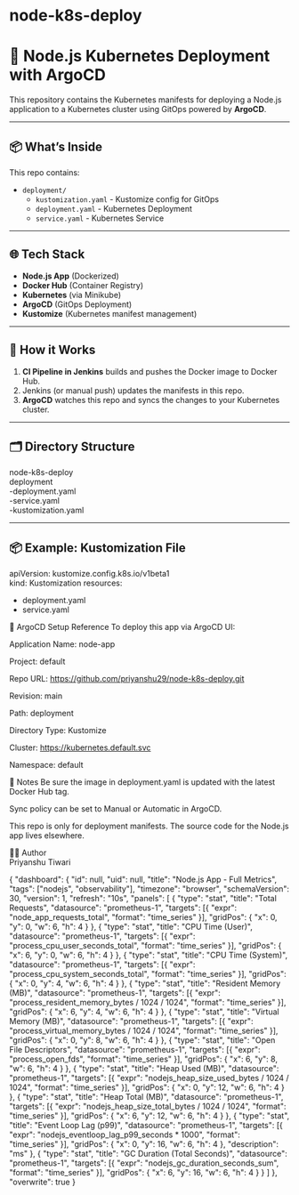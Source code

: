 # node-k8s-deploy


# 🚀 Node.js Kubernetes Deployment with ArgoCD

This repository contains the Kubernetes manifests for deploying a Node.js application to a Kubernetes cluster using GitOps powered by **ArgoCD**.

---

## 📦 What’s Inside

This repo contains:

- `deployment/`
  - `kustomization.yaml` - Kustomize config for GitOps
  - `deployment.yaml` - Kubernetes Deployment
  - `service.yaml` - Kubernetes Service

---

## 🌐 Tech Stack

- **Node.js App** (Dockerized)
- **Docker Hub** (Container Registry)
- **Kubernetes** (via Minikube)
- **ArgoCD** (GitOps Deployment)
- **Kustomize** (Kubernetes manifest management)

---

## 🚀 How it Works

1. **CI Pipeline in Jenkins** builds and pushes the Docker image to Docker Hub.
2. Jenkins (or manual push) updates the manifests in this repo.
3. **ArgoCD** watches this repo and syncs the changes to your Kubernetes cluster.

---

## 🗂️ Directory Structure

node-k8s-deploy  
  deployment  
    -deployment.yaml  
    -service.yaml  
    -kustomization.yaml  



---

## 📦 Example: Kustomization File

apiVersion: kustomize.config.k8s.io/v1beta1  
kind: Kustomization
resources:
  - deployment.yaml
  - service.yaml

📡 ArgoCD Setup Reference
To deploy this app via ArgoCD UI:

Application Name: node-app

Project: default

Repo URL: https://github.com/priyanshu29/node-k8s-deploy.git

Revision: main

Path: deployment

Directory Type: Kustomize

Cluster: https://kubernetes.default.svc

Namespace: default

📌 Notes
Be sure the image in deployment.yaml is updated with the latest Docker Hub tag.

Sync policy can be set to Manual or Automatic in ArgoCD.

This repo is only for deployment manifests. The source code for the Node.js app lives elsewhere.

🧑‍💻 Author  
Priyanshu Tiwari



{
  "dashboard": {
    "id": null,
    "uid": null,
    "title": "Node.js App - Full Metrics",
    "tags": ["nodejs", "observability"],
    "timezone": "browser",
    "schemaVersion": 30,
    "version": 1,
    "refresh": "10s",
    "panels": [
      {
        "type": "stat",
        "title": "Total Requests",
        "datasource": "prometheus-1",
        "targets": [{ "expr": "node_app_requests_total", "format": "time_series" }],
        "gridPos": { "x": 0, "y": 0, "w": 6, "h": 4 }
      },
      {
        "type": "stat",
        "title": "CPU Time (User)",
        "datasource": "prometheus-1",
        "targets": [{ "expr": "process_cpu_user_seconds_total", "format": "time_series" }],
        "gridPos": { "x": 6, "y": 0, "w": 6, "h": 4 }
      },
      {
        "type": "stat",
        "title": "CPU Time (System)",
        "datasource": "prometheus-1",
        "targets": [{ "expr": "process_cpu_system_seconds_total", "format": "time_series" }],
        "gridPos": { "x": 0, "y": 4, "w": 6, "h": 4 }
      },
      {
        "type": "stat",
        "title": "Resident Memory (MB)",
        "datasource": "prometheus-1",
        "targets": [{ "expr": "process_resident_memory_bytes / 1024 / 1024", "format": "time_series" }],
        "gridPos": { "x": 6, "y": 4, "w": 6, "h": 4 }
      },
      {
        "type": "stat",
        "title": "Virtual Memory (MB)",
        "datasource": "prometheus-1",
        "targets": [{ "expr": "process_virtual_memory_bytes / 1024 / 1024", "format": "time_series" }],
        "gridPos": { "x": 0, "y": 8, "w": 6, "h": 4 }
      },
      {
        "type": "stat",
        "title": "Open File Descriptors",
        "datasource": "prometheus-1",
        "targets": [{ "expr": "process_open_fds", "format": "time_series" }],
        "gridPos": { "x": 6, "y": 8, "w": 6, "h": 4 }
      },
      {
        "type": "stat",
        "title": "Heap Used (MB)",
        "datasource": "prometheus-1",
        "targets": [{ "expr": "nodejs_heap_size_used_bytes / 1024 / 1024", "format": "time_series" }],
        "gridPos": { "x": 0, "y": 12, "w": 6, "h": 4 }
      },
      {
        "type": "stat",
        "title": "Heap Total (MB)",
        "datasource": "prometheus-1",
        "targets": [{ "expr": "nodejs_heap_size_total_bytes / 1024 / 1024", "format": "time_series" }],
        "gridPos": { "x": 6, "y": 12, "w": 6, "h": 4 }
      },
      {
        "type": "stat",
        "title": "Event Loop Lag (p99)",
        "datasource": "prometheus-1",
        "targets": [{ "expr": "nodejs_eventloop_lag_p99_seconds * 1000", "format": "time_series" }],
        "gridPos": { "x": 0, "y": 16, "w": 6, "h": 4 },
        "description": "ms"
      },
      {
        "type": "stat",
        "title": "GC Duration (Total Seconds)",
        "datasource": "prometheus-1",
        "targets": [{ "expr": "nodejs_gc_duration_seconds_sum", "format": "time_series" }],
        "gridPos": { "x": 6, "y": 16, "w": 6, "h": 4 }
      }
    ]
  },
  "overwrite": true
}





